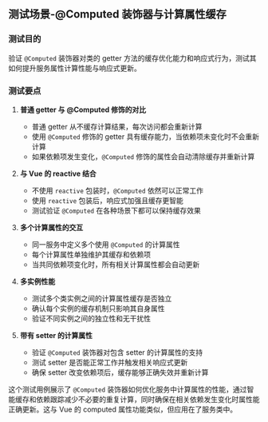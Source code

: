 ## 测试场景-@Computed 装饰器与计算属性缓存

### 测试目的

验证 `@Computed` 装饰器对类的 getter 方法的缓存优化能力和响应式行为，测试其如何提升服务属性计算性能与响应式更新。

### 测试要点

1. **普通 getter 与 @Computed 修饰的对比**
   - 普通 getter 从不缓存计算结果，每次访问都会重新计算
   - 使用 `@Computed` 修饰的 getter 具有缓存能力，当依赖项未变化时不会重新计算
   - 如果依赖项发生变化，`@Computed` 修饰的属性会自动清除缓存并重新计算

2. **与 Vue 的 reactive 结合**
   - 不使用 `reactive` 包装时，`@Computed` 依然可以正常工作
   - 使用 `reactive` 包装后，响应式加强且缓存更智能
   - 测试验证 `@Computed` 在各种场景下都可以保持缓存效果

3. **多个计算属性的交互**
   - 同一服务中定义多个使用 `@Computed` 的计算属性
   - 每个计算属性单独维护其缓存和依赖项
   - 当共同依赖项变化时，所有相关计算属性都会自动更新

4. **多实例性能**
   - 测试多个类实例之间的计算属性缓存是否独立
   - 确认每个实例的缓存机制只影响其自身属性
   - 验证不同实例之间的独立性和无干扰性

5. **带有 setter 的计算属性**
   - 验证 `@Computed` 装饰器对包含 setter 的计算属性的支持
   - 测试 setter 是否能正常工作并触发相关响应式更新
   - 确保 setter 改变依赖项后，缓存能够正确失效并重新计算

这个测试用例展示了 `@Computed` 装饰器如何优化服务中计算属性的性能，通过智能缓存和依赖跟踪减少不必要的重复计算，同时确保在相关依赖发生变化时属性能正确更新。这与 Vue 的 computed 属性功能类似，但应用在了服务类中。
